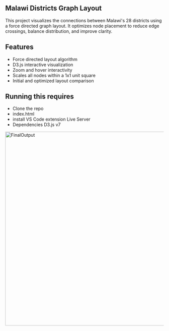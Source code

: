## Malawi Districts Graph Layout

This project visualizes the connections between Malawi's 
28 districts using a force directed graph layout.
It optimizes node placement to reduce edge 
crossings, balance distribution, and improve clarity.

## Features
- Force directed layout algorithm
- D3.js interactive visualization
- Zoom and hover interactivity
- Scales all nodes within a 1x1 unit square
- Initial and optimized layout comparison

## Running this requires 
- Clone the repo
- index.html 
- install VS Code extension Live Server
- Dependencies D3.js v7

<img width="888" height="615" alt="FinalOutput" src="https://github.com/user-attachments/assets/d7f54605-fff4-4aa0-ac00-f9638bd4d995" />

